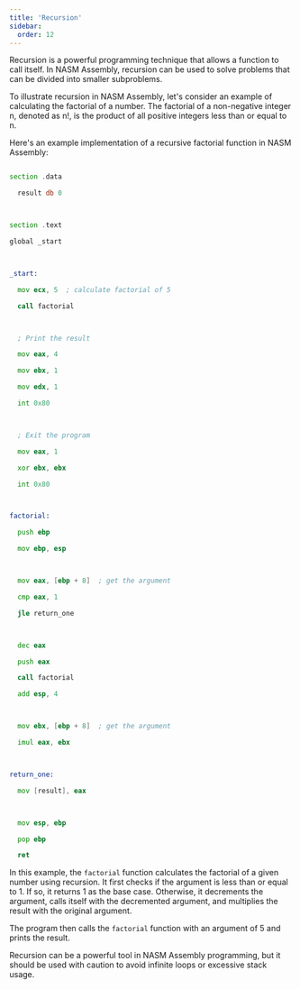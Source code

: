 ```yaml
---
title: 'Recursion'
sidebar:
  order: 12
---
```


 

Recursion is a powerful programming technique that allows a function to call itself. In NASM Assembly, recursion can be used to solve problems that can be divided into smaller subproblems.



To illustrate recursion in NASM Assembly, let's consider an example of calculating the factorial of a number. The factorial of a non-negative integer n, denoted as n!, is the product of all positive integers less than or equal to n.



Here's an example implementation of a recursive factorial function in NASM Assembly:



```asm

section .data

  result db 0



section .text

global _start



_start:

  mov ecx, 5  ; calculate factorial of 5

  call factorial



  ; Print the result

  mov eax, 4

  mov ebx, 1

  mov edx, 1

  int 0x80



  ; Exit the program

  mov eax, 1

  xor ebx, ebx

  int 0x80



factorial:

  push ebp

  mov ebp, esp



  mov eax, [ebp + 8]  ; get the argument

  cmp eax, 1

  jle return_one



  dec eax

  push eax

  call factorial

  add esp, 4



  mov ebx, [ebp + 8]  ; get the argument

  imul eax, ebx



return_one:

  mov [result], eax



  mov esp, ebp

  pop ebp

  ret

```



In this example, the `factorial` function calculates the factorial of a given number using recursion. It first checks if the argument is less than or equal to 1. If so, it returns 1 as the base case. Otherwise, it decrements the argument, calls itself with the decremented argument, and multiplies the result with the original argument.



The program then calls the `factorial` function with an argument of 5 and prints the result.



Recursion can be a powerful tool in NASM Assembly programming, but it should be used with caution to avoid infinite loops or excessive stack usage.
